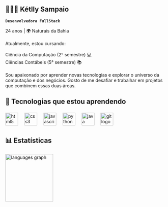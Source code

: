<h2 align="left">👩🏻‍💻 Kétlly Sampaio</h2
                                   
###
**`Desenvolvedora FullStack`**
<p align="left"<br>24 anos | 🌍 Naturais da Bahia<br><br>Atualmente, estou cursando:<br><br>Ciência da Computação (2° semestre) 💻<br>Ciências Contábeis (5° semestre) 📚<br><br>Sou apaixonado por aprender novas tecnologias e explorar o universo da computação e dos negócios. Gosto de me desafiar e trabalhar em projetos que combinem essas duas áreas.</p>

###

<h2 align="left">🤖 Tecnologias que estou aprendendo</h2>

###

<div align="left">
  <img src="https://cdn.jsdelivr.net/gh/devicons/devicon/icons/html5/html5-plain.svg" height="40" alt="html5 logo"  />
  <img width="12" />
  <img src="https://cdn.jsdelivr.net/gh/devicons/devicon/icons/css3/css3-plain.svg" height="40" alt="css3 logo"  />
  <img width="12" />
  <img src="https://cdn.jsdelivr.net/gh/devicons/devicon/icons/javascript/javascript-plain.svg" height="40" alt="javascript logo"  />
  <img width="12" />
  <img src="https://cdn.jsdelivr.net/gh/devicons/devicon/icons/python/python-original.svg" height="40" alt="python logo"  />
  <img width="12" />
  <img src="https://cdn.jsdelivr.net/gh/devicons/devicon/icons/java/java-original.svg" height="40" alt="java logo"  />
  <img width="12" />
  <img src="https://cdn.jsdelivr.net/gh/devicons/devicon/icons/git/git-plain.svg" height="40" alt="git logo"  />
</div>

###

<h2 align="left">📊 Estatísticas</h2>

###

<div align="left">
   <img src="https://github-readme-stats.vercel.app/api/top-langs?username=KetllySampaio24&locale=en&hide_title=false&layout=compact&card_width=320&langs_count=7&theme=codeSTACKr&hide_border=false&order=2" height="150" alt="languages graph"  />
</div>

###
